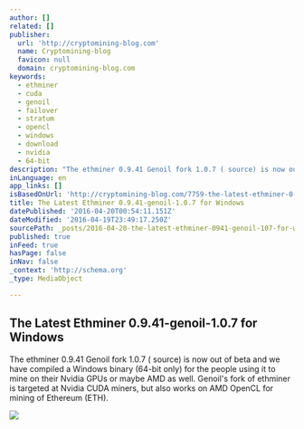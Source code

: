 ```yaml
---
author: []
related: []
publisher:
  url: 'http://cryptomining-blog.com'
  name: Cryptomining-blog
  favicon: null
  domain: cryptomining-blog.com
keywords:
  - ethminer
  - cuda
  - genoil
  - failover
  - stratum
  - opencl
  - windows
  - download
  - nvidia
  - 64-bit
description: "The ethminer 0.9.41 Genoil fork 1.0.7 ( source) is now out of beta and we have compiled a Windows binary (64-bit only) for the people using it to mine on their Nvidia GPUs or maybe AMD as well. Genoil's fork of ethminer is targeted at Nvidia CUDA miners, but also works on AMD OpenCL for mining of Ethereum (ETH)."
inLanguage: en
app_links: []
isBasedOnUrl: 'http://cryptomining-blog.com/7759-the-latest-ethminer-0-9-41-genoil-1-0-7-for-windows/'
title: The Latest Ethminer 0.9.41-genoil-1.0.7 for Windows
datePublished: '2016-04-20T00:54:11.151Z'
dateModified: '2016-04-19T23:49:17.250Z'
sourcePath: _posts/2016-04-20-the-latest-ethminer-0941-genoil-107-for-windows.md
published: true
inFeed: true
hasPage: false
inNav: false
_context: 'http://schema.org'
_type: MediaObject

---
```

<article style=""><h1>The Latest Ethminer 0.9.41-genoil-1.0.7 for Windows</h1><p>The ethminer 0.9.41 Genoil fork 1.0.7 ( source) is now out of beta and we have compiled a Windows binary (64-bit only) for the people using it to mine on their Nvidia GPUs or maybe AMD as well. Genoil's fork of ethminer is targeted at Nvidia CUDA miners, but also works on AMD OpenCL for mining of Ethereum (ETH).</p><img src="http://cryptomining-blog.com/wp-content/uploads/2016/04/ethminer-genoil-1-0-7-final-580x293.jpg" /></article>